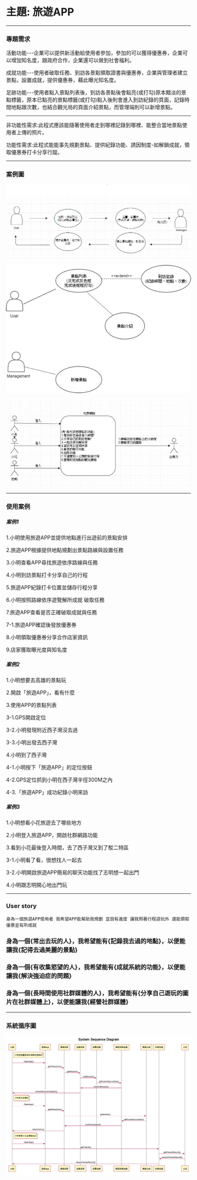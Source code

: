 # 主題: 旅遊APP
***
### 專題需求

活動功能---企業可以提供新活動給使用者參加，參加的可以獲得優惠券，企業可以增加知名度，跟政府合作，企業還可以做到社會福利。

成就功能---使用者破取任務、到訪各景點領取證書與優惠券，企業與管理者建立景點，設置成就，提供優惠券，藉此曝光知名度。

足跡功能---使用者點入景點列表後，到訪各景點後會點亮(或打勾)原本黯淡的景點標籤，原本已點亮的景點標籤(或打勾)點入後則會進入到訪紀錄的頁面，記錄時間地點跟次數，也結合觀光局的頁面介紹景點，而管理端則可以新增景點。

***
非功能性需求:此程式應該能隨著使用者走到哪裡記錄到哪裡、能整合當地景點使用者上傳的照片。

功能性需求:此程式能能事先規劃景點、提供紀錄功能、誘因制度-如解鎖成就，領取優惠券打卡分享行蹤。
***
### 案例圖
![2](2.jpg "2")

![3](3.png "3")

![example3](example3.jpg "example3")
***
### 使用案例

##### 案例1
1.小明使用旅遊APP並提供地點進行出遊前的景點安排

2.旅遊APP根據提供地點規劃出景點路線與設置任務

3.小明查看APP尋找旅遊依序路線與任務

4.小明到訪景點打卡分享自己的行程

5.旅遊APP紀錄打卡位置並儲存行程分享

6.小明按照路線依序遊覽解所成就 破取任務

7.旅遊APP查看是否正確破取成就與任務

  7-1.旅遊APP確認後發放優惠券

8.小明領取優惠券分享合作店家資訊

9.店家獲取曝光度與知名度

##### 案例2

1.小明想要去高雄的景點玩

2.開啟「旅遊APP」，看有什麼

3.使用APP的景點列表
  
  3-1.GPS開啟定位
  
  3-2.小明發現附近西子灣沒去過
  
  3-3.小明出發去西子灣
 
4.小明到了西子灣

  4-1.小明按下「旅遊APP」的定位按鈕
  
  4-2.GPS定位抓到小明在西子灣半徑300M之內
  
  4-3.「旅遊APP」成功紀錄小明來訪

##### 案例3
1.小明想看小花旅遊去了哪些地方

2.小明登入旅遊APP，開啟社群網路功能

3.看到小花最後登入時間，去了西子灣又到了駁二特區

  3-1.小明看了看，很想找人一起去

  3-2.小明開啟旅遊APP簡易的聊天功能找了志明想一起出門

4.小明跟志明開心地出門玩

***
### User story
`身為一個旅遊APP使用者 我希望APP能幫助我規劃 並設有進度
讓我照著行程遊玩外 還能領取優惠並有所成就`

### 身為一個{常出去玩的人}，我希望能有{記錄我去過的地點}，以便能讓我{記得去過美麗的景點}

### 身為一個{有收集慾望的人}，我希望能有{成就系統的功能}，以便能讓我{解決強迫症的問題}

### 身為一個{長時間使用社群媒體的人}，我希望能有{分享自己遊玩的圖片在社群媒體上}，以便能讓我{經營社群媒體}

***


### 系統循序圖
![SystemSequenceDiagram](108-1_OO_SystemSequenceDiagram.png "SystemSequenceDiagram")









